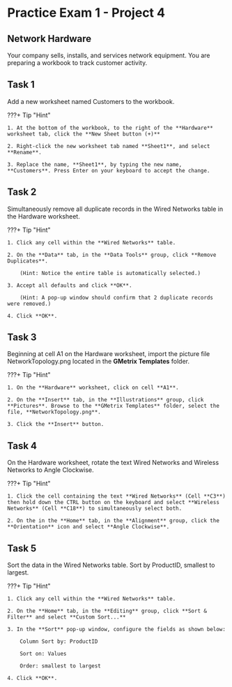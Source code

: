 # Practice Exam 1 - Project 4

## Network Hardware

Your company sells, installs, and services network equipment. You are preparing a workbook to track customer activity.

## Task 1

Add a new worksheet named Customers to the workbook.

???+ Tip "Hint"

    1. At the bottom of the workbook, to the right of the **Hardware** worksheet tab, click the **New Sheet button (+)**
    
    2. Right-click the new worksheet tab named **Sheet1**, and select **Rename**.
    
    3. Replace the name, **Sheet1**, by typing the new name, **Customers**. Press Enter on your keyboard to accept the change.

## Task 2

Simultaneously remove all duplicate records in the Wired Networks table in the Hardware worksheet.

???+ Tip "Hint"

    1. Click any cell within the **Wired Networks** table.

    2. On the **Data** tab, in the **Data Tools** group, click **Remove Duplicates**.

        (Hint: Notice the entire table is automatically selected.)
    
    3. Accept all defaults and click **OK**.

        (Hint: A pop-up window should confirm that 2 duplicate records were removed.)
    
    4. Click **OK**.

## Task 3

Beginning at cell A1 on the Hardware worksheet, import the picture file NetworkTopology.png located in the **GMetrix Templates** folder.

???+ Tip "Hint"

    1. On the **Hardware** worksheet, click on cell **A1**.

    2. On the **Insert** tab, in the **Illustrations** group, click **Pictures**. Browse to the **GMetrix Templates** folder, select the file, **NetworkTopology.png**.
    
    3. Click the **Insert** button.

## Task 4

On the Hardware worksheet, rotate the text Wired Networks and Wireless Networks to Angle Clockwise.

???+ Tip "Hint"

    1. Click the cell containing the text **Wired Networks** (Cell **C3**) then hold down the CTRL button on the keyboard and select **Wireless Networks** (Cell **C18**) to simultaneously select both.

    2. On the in the **Home** tab, in the **Alignment** group, click the **Orientation** icon and select **Angle Clockwise**.

## Task 5

Sort the data in the Wired Networks table. Sort by ProductID, smallest to largest.

???+ Tip "Hint"

    1. Click any cell within the **Wired Networks** table.

    2. On the **Home** tab, in the **Editing** group, click **Sort & Filter** and select **Custom Sort...**

    3. In the **Sort** pop-up window, configure the fields as shown below:
    
        Column Sort by: ProductID

        Sort on: Values
        
        Order: smallest to largest
    
    4. Click **OK**.
